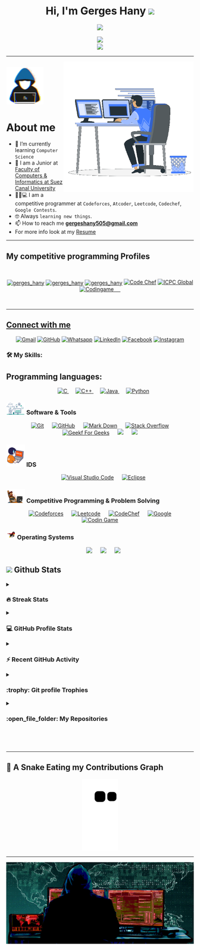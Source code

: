 <h1 align="center">Hi, I'm Gerges Hany <img src="https://media.giphy.com/media/hvRJCLFzcasrR4ia7z/giphy.gif" width="35"></h1>
<p align="center">
  <a href="https://github.com/DenverCoder1/readme-typing-svg"><img src="https://readme-typing-svg.herokuapp.com?font=Time+New+Roman&color=%23FF0000&size=25&center=true&vCenter=true&width=600&height=100&lines=Computer+Science+Student;Competitive+Programmer;Specialist+on+codeforces;Always+learning+new+things"></a>
</p>



<p align="center">
    <img src="https://komarev.com/ghpvc/?username=GergesHany&color=red" width = "150">
    <br>
    <a href="https://commits.top/egypt.html">
        <img src="https://en12si9ke02zgxr.m.pipedream.net"  width = "300">
    </a>
</p>
	
<hr>

<picture> <img align="right" src="https://github.com/GergesHany/GergesHany/blob/main/Right_Side.gif" width = 350px></picture>
	
## <picture> <img src = "https://github.com/GergesHany/GergesHany/blob/c03dec873097e60aa58c24f812f4299e27f79805/about_me.gif" width = 100px>  </picture> 

# **About me**

- 🌱 I’m currently learning `Computer Science`
- 🌱 I am a Junior at <a href = "http://suez.edu.eg/ar/?page_id=7325&lang=en" >
   Faculty of Computers & Informatics at Suez Canal University </a>
 - 👨‍💻:computer: I am a competitive programmer at `Codeforces`, `Atcoder`, `Leetcode`, `Codechef`, `Google Contests`.
- :nerd_face: Always `learning new things`.
- 📫 How to reach me **gergeshany505@gmail.com**
- For more info look at my <a href="https://drive.google.com/file/d/1_3YTrAkY-Ij-KYZhia1t2GhqH5XBAhqg/view?usp=sharing" target="_blank">Resume</a> 


<hr>  

## My competitive programming Profiles
&emsp;
<p align="center">
<a href="https://codeforces.com/profile/gerges_hany" target="blank"><img align="center" src="https://raw.githubusercontent.com/rahuldkjain/github-profile-readme-generator/master/src/images/icons/Social/codeforces.svg" alt="gerges_hany" height="80" width="60" /></a>
<a href="https://www.leetcode.com/gerges_hany" target="blank"><img align="center" src="https://raw.githubusercontent.com/rahuldkjain/github-profile-readme-generator/master/src/images/icons/Social/leet-code.svg" alt="gerges_hany" height="80" width="60" /></a>
<a href="https://atcoder.jp/users/Gerges_Hany" target="blank"><img align="center" src="https://img.atcoder.jp/assets/icon/avatar.png" alt="gerges_hany" height="80" width="60" /></a>
<a href="https://www.codechef.com/users/gergeshany"><img src="https://img.icons8.com/color/50/000000/codechef.png" alt="Code Chef"/></a>
<a href="https://icpc.global/private/person/801982/ICPCID"><img src="https://i.ibb.co/6J0r7rW/Daco-5610880.png" alt="ICPC Global" width = 60px /></a> 
<a href="https://www.codingame.com/profile/71c173e3fcb4cac7d5523e9d90199df17894864" ><img src="https://i.ibb.co/1MRppTC/codingame-1.png" alt="Codingame" width="100" height="50">
&emsp;
	
<br><hr> 

## Connect with me
<p align="center">
	<a href="mailto:gergeshany179@gmail.com"><img img src="https://img.shields.io/badge/gmail-%23EA4335.svg?style=plastic&logo=gmail&logoColor=white" alt="Gmail"/></a>
	<a href="https://github.com/GergesHany"><img src="https://img.shields.io/badge/github-%23181717.svg?style=plastic&logo=github&logoColor=white" alt="GitHub"/></a>
	<a href="https://wa.me/01210968590"><img src="https://img.shields.io/badge/whatsapp-%2325D366.svg?style=plastic&logo=whatsapp&logoColor=white" alt="Whatsapp"/></a>
	<a href="https://www.linkedin.com/in/gerges-hany-855349246/"><img src="https://img.shields.io/badge/linkedin-%230A66C2.svg?style=plastic&logo=linkedin&logoColor=white" alt="LinkedIn"/></a>
	<a href="https://www.facebook.com/gerges.hmofed/"><img src="https://img.shields.io/badge/facebook-%231877F2.svg?style=plastic&logo=facebook&logoColor=white" alt="Facebook"/></a>
	<a href="https://www.instagram.com/_gerges_hany_mofed_/?fbclid=IwAR0cKqcGQZZMXrNXoHL7C08xO3OUzGKlTglaeU2q-Dz5AoB1nWjoBxiKau8"><img src="https://img.shields.io/badge/instagram-%23E4405F.svg?style=plastic&logo=instagram&logoColor=white" alt="Instagram"/></a>
</p>

	
### 🛠️ My Skills:
			

## Programming languages:

<p align="center"> 
  &emsp; 
  <a href="https://www.cprogramming.com/" target="_blank"> 
    <img alt="C" src="https://img.shields.io/badge/C%20-%232370ED.svg?style=plastic&logo=c&logoColor=white">
  </a> 
  &emsp;
  <a href="https://www.w3schools.com/cpp/" target="_blank"> 
    <img alt="C++" src="https://img.shields.io/badge/C++%20-%2300599C.svg?style=plastic&logo=c%2B%2B&logoColor=white">
  </a> 
  &emsp;
  <a href="https://www.java.com" target="_blank"> 
    <img alt="Java" src="https://img.shields.io/badge/Java-%23007396.svg?style=plastic&logo=java&logoColor=white">
  </a>
  &emsp;
   <a href="https://www.python.org" target="_blank">
    <img alt="Python" src="https://img.shields.io/badge/Python%20-%2314354C.svg?style=plastic&logo=python&logoColor=white">
  </a>
</p>
	
 ### <picture> <img src = "https://github.com/GergesHany/GergesHany/blob/main/Software_Tools.gif" width = 50px>  </picture> Software & Tools
 
<p align="center">
  &emsp;
    <a href="#"><img alt="Git" src="https://img.shields.io/badge/Git%20-%23F05033.svg?style=plastic&logo=git&logoColor=white"></a>
  &emsp;
    <a href="#"><img alt="GitHub" src="https://img.shields.io/badge/github-%23181717.svg?style=plastic&logo=github&logoColor=white"></a>
  &emsp;
    <a href="#"><img alt="Mark Down" src="https://img.shields.io/badge/Markdown-000000?style=plastic&logo=markdown&logoColor=white"></a>
  &emsp;
    <a href="#"><img alt="Stack Overflow" src="https://img.shields.io/badge/-Stack%20Overflow-FE7A16?style=plastic&logo=stack-overflow&logoColor=white"></a>
  &emsp;
    <a href="#"><img alt="Geekf For Geeks" src="https://img.shields.io/badge/geeksforgeeks-%230F9D58.svg?style=plastic&logo=geeksforgeeks&logoColor=white"></a>
  &emsp;
    <a href="#"><img src="https://img.shields.io/badge/latex-%23008080.svg?&style=plastic&logo=latex&logoColor=white" /></a>
    &emsp;
    <a href="#"><img src="https://img.shields.io/badge/mysql-%234479A1.svg?&style=plastic&logo=mysql&logoColor=white"/></a>
</p>	

 ### <picture> <img src = "https://github.com/GergesHany/GergesHany/blob/main/image/IDEs.gif" width = 50px>  </picture> IDS
 
<p align="center">
  &emsp;
    <a href="#"><img alt="Visual Studio Code" src="https://img.shields.io/badge/Visual%20Studio%20Code-0078d7.svg?style=plastic&logo=visual-studio-code&logoColor=white"></a>
  &emsp;
    <a href="#"><img alt="Eclipse" src="https://img.shields.io/badge/eclipse%20ide-%232C2255.svg?&style=plastic&logo=eclipse%20ide&logoColor=white" /></a>
</p>	
	
### <picture> <img src = "https://github.com/GergesHany/GergesHany/blob/main/CP_PS.gif" width = 50px>  </picture> Competitive Programming & Problem Solving
 
<p align="center">
  &emsp;
    <a href="#"><img alt = "Codeforces" src="https://img.shields.io/badge/codeforces%20-%231F8ACB.svg?style=plastic&logo=codeforces&logoColor=white" /></a>	
  &emsp;
    <a href="#"><img alt = "Leetcode" src="https://img.shields.io/badge/leetcode%20-%23FFA116.svg?style=plastic&logo=leetcode&logoColor=black" /></a>
  &emsp;
    <a href="#"><img alt = "CodeChef" src="https://img.shields.io/badge/codechef-%235B4638.svg?style=plastic&logo=codechef&logoColor=white" /></a>
  &emsp;
    <a href="#"><img alt = "Google" src="https://img.shields.io/badge/google-%234285F4.svg?style=plastic&logo=google&logoColor=white" /></a>
  &emsp;
    <a href="#"><img alt = "Codin Game" src="https://img.shields.io/badge/codingame-%23F2BB13.svg?&style=plastic&logo=codingame&logoColor=black" /></a>
</p>	
	
### <img src = "https://github.com/GergesHany/GergesHany/blob/main/image/OS.gif" width=5%>  Operating Systems
 
<p align="center">
  &emsp;
    <a href="#"><img src="https://img.shields.io/badge/Ubuntu-E95420?style=plastic&logo=ubuntu&logoColor=white"></a>
  &emsp;
    <a href="#"><img src="https://img.shields.io/badge/Windows-0078D6?style=plastic&logo=windows&logoColor=white"></a>
  &emsp;
    <a href="#"><img src="https://img.shields.io/badge/Linux-FCC624?style=plastic&logo=linux&logoColor=black"></a>    
</p>
	
## <picture> <img src = "https://github.com/7oSkaaa/7oSkaaa/blob/main/Images/Statistics.gif?raw=true" width = 50px>  </picture> Github Stats
	

<details><summary><h3> 🔥 Streak Stats</h3></summary>

----	

<p align="center"><img src="https://github-readme-streak-stats.herokuapp.com/?user=GergesHany&theme=tokyonight_duo" alt="GergesHany" /></p>

</details>
  
<details><summary><h3>💻 GitHub Profile Stats</h3></summary>

----
	
<p align="center">
    <a href="https://github.com/anuraghazra/github-readme-stats">
	    <img alt="GergesHany Github Stats" src="https://github-readme-stats.vercel.app/api?username=GergesHany&show_icons=true&count_private=true&locale=en&theme=tokyonight&layout=compact" height="230px"/></a>
	  <img src="https://github-readme-stats.vercel.app/api/top-langs?username=GergesHany&langs_count=10&show_icons=true&locale=en&theme=tokyonight" alt="GergesHany" height="230px"/>
<br/>

  <b>Note:</b> Top languages is only a metric of the languages my public code consists of and doesn't reflect experience or skill level.
  </p>
</details>

<details><summary><h3>⚡ Recent GitHub Activity</h3></summary>

----
 


<img src="https://github-readme-activity-graph.vercel.app/graph?username=GergesHany&bg_color=1a1b27&color=aa82d9&line=628edb&point=64bfaf&area=true&hide_border=true)(https://github.com/ashutosh00710/github-readme-activity-graph)">	
	
</details>

<details><summary> <h3> :trophy: Git profile Trophies </h3></summary>

----
	
<p align="center"> <a href="https://github.com/ryo-ma/github-profile-trophy"><img src="https://github-profile-trophy.vercel.app/?username=GergesHany&layout=compact&theme=tokyonight&column=4&margin-w=15&margin-h=15" alt="GergesHany" /></a> </p>
	
</details>

<details><summary><h3> :open_file_folder: My Repositories </h3></summary>

----
	
<div>
  <p align="center">
	<a href="https://github.com/GergesHany/CP-Templates">
      		<img src="https://github-readme-stats.vercel.app/api/pin/?username=GergesHany&repo=CP-Templates&theme=tokyonight" alt="GitHub Stats" />
    	</a>
	<a href="https://github.com/GergesHany/GergesHany">
      		<img src="https://github-readme-stats.vercel.app/api/pin/?username=GergesHany&repo=GergesHany&theme=tokyonight" alt="GitHub Stats" />
    	</a>
	<a href="https://github.com/GergesHany/git-commands-cheat-sheet">
      		<img src="https://github-readme-stats.vercel.app/api/pin/?username=GergesHany&repo=git-commands-cheat-sheet&theme=tokyonight" alt="GitHub Stats" />
    	</a>
	<a href="https://github.com/GergesHany/object-oriented-programming-OOP-">
      		<img src="https://github-readme-stats.vercel.app/api/pin/?username=GergesHany&repo=object-oriented-programming-OOP-&theme=tokyonight" alt="GitHub Stats" />
    	</a>
	<a href="https://github.com/GergesHany/File-structure">
      		<img src="https://github-readme-stats.vercel.app/api/pin/?username=GergesHany&repo=File-structure&theme=tokyonight" alt="GitHub Stats" />
    	</a>
	<a href="https://github.com/GergesHany/Ramadan-Marathons-2023-solutions">
      		<img src="https://github-readme-stats.vercel.app/api/pin/?username=GergesHany&repo=Ramadan-Marathons-2023-solutions&theme=tokyonight" alt="GitHub Stats" />
    	</a>
	<a href="https://github.com/GergesHany/Find-Jobs-script">
      		<img src="https://github-readme-stats.vercel.app/api/pin/?username=GergesHany&repo=Find-Jobs-script&theme=tokyonight" alt="GitHub Stats" />
    	</a>
	<a href="https://github.com/GergesHany/my-problems">
      		<img src="https://github-readme-stats.vercel.app/api/pin/?username=GergesHany&repo=my-problems&theme=tokyonight" alt="GitHub Stats" />
    	</a>   
	<a href="https://github.com/GergesHany/Competitive-Programming-Session-Content">
      		<img src="https://github-readme-stats.vercel.app/api/pin/?username=GergesHany&repo=Competitive-Programming-Session-Content&theme=tokyonight" alt="GitHub Stats" />
    	</a>    	     	    	
 	<a href="https://github.com/GergesHany/Data_Structure">
      		<img src="https://github-readme-stats.vercel.app/api/pin/?username=GergesHany&repo=Data_Structure&theme=tokyonight" alt="GitHub Stats" />
    	</a>    	     	    	
 	<a href="https://github.com/GergesHany/CP-Templates-Snippets">
      		<img src="https://github-readme-stats.vercel.app/api/pin/?username=GergesHany&repo=CP-Templates-Snippets&theme=tokyonight" alt="GitHub Stats" />
    	</a>    	     	    	
 	<a href="https://github.com/GergesHany/mopile">
      		<img src="https://github-readme-stats.vercel.app/api/pin/?username=GergesHany&repo=mopile&theme=tokyonight" alt="GitHub Stats" />
    	</a>    	     	    	
 	<a href="https://github.com/GergesHany/merry_christmas_tree">
      		<img src="https://github-readme-stats.vercel.app/api/pin/?username=GergesHany&repo=merry_christmas_tree&theme=tokyonight" alt="GitHub Stats" />
    	</a>   
	<a href="https://github.com/GergesHany/generate_a_password-">
      		<img src="https://github-readme-stats.vercel.app/api/pin/?username=GergesHany&repo=generate_a_password-&theme=tokyonight" alt="GitHub Stats" />
    	</a>    	     	    	    	    	
 	<a href="https://github.com/GergesHany/Digital-images">
      		<img src="https://github-readme-stats.vercel.app/api/pin/?username=GergesHany&repo=Digital-images&theme=tokyonight" alt="GitHub Stats" />
    	</a>    	     	    	    
 	<a href="https://github.com/GergesHany/euler_and_runge_kutta_algorithm">
      		<img src="https://github-readme-stats.vercel.app/api/pin/?username=GergesHany&repo=euler_and_runge_kutta_algorithm&theme=tokyonight" alt="GitHub Stats" />
    	</a>    	     	    	
 	<a href="https://github.com/GergesHany/Bank">
      		<img src="https://github-readme-stats.vercel.app/api/pin/?username=GergesHany&repo=Bank&theme=tokyonight" alt="GitHub Stats" />
    	</a> 
    	
  </p>
</div>
</details>

</br></br>


<hr> 


## 🐍 A Snake Eating my Contributions Graph
	
<p align = "center">
	<img src = "https://github.com/GergesHany/GergesHany/blob/output/github-contribution-grid-snake.svg?" alt = "Snake Game"/>
</p>	
	
<hr>	
	
<picture> <img align="center" src="https://github.com/GergesHany/GergesHany/blob/main/00xWolf_2.gif" width = 650px></picture>






